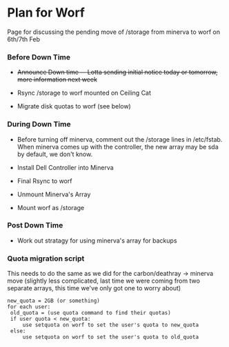 # Plan for Worf

Page for discussing the pending move of /storage from minerva to worf on 6th/7th Feb

### Before Down Time

*  <del>Announce Down time -- Lotta sending initial notice today or tomorrow, more information next week</del>

*  Rsync /storage to worf mounted on Ceiling Cat

*  Migrate disk quotas to worf (see below)

### During Down Time

*  Before turning off minerva, comment out the /storage lines in /etc/fstab. When minerva comes up with the controller, the new array may be sda by default, we don't know.

*  Install Dell Controller into Minerva

*  Final Rsync to worf

*  Unmount Minerva's Array

*  Mount worf as /storage

### Post Down Time

*  Work out stratagy for using minerva's array for backups

### Quota migration script

This needs to do the same as we did for the carbon/deathray -> minerva move (slightly less complicated, last time we were coming from two separate arrays, this time we've only got one to worry about)

    new_quota = 2GB (or something)
    for each user:
     old_quota = (use quota command to find their quotas)
     if user quota < new_quota:
         use setquota on worf to set the user's quota to new_quota
     else:
         use setquota on worf to set the user's quota to old_quota
